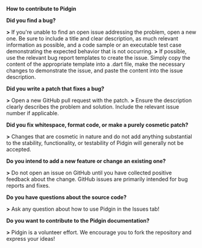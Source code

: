 **How to contribute to Pidgin**

**Did you find a bug?**

**>** If you're unable to find an open issue addressing the problem, open a new one. Be sure to include a title and clear description, as much relevant information as possible, and a code sample or an executable test case demonstrating the expected behavior that is not occurring.
**>** If possible, use the relevant bug report templates to create the issue. Simply copy the content of the appropriate template into a .dart file, make the necessary changes to demonstrate the issue, and paste the content into the issue description.

**Did you write a patch that fixes a bug?**

**>** Open a new GitHub pull request with the patch.
**>** Ensure the description clearly describes the problem and solution. Include the relevant issue number if applicable.

**Did you fix whitespace, format code, or make a purely cosmetic patch?**

**>** Changes that are cosmetic in nature and do not add anything substantial to the stability, functionality, or testability of Pidgin will generally not be accepted.

**Do you intend to add a new feature or change an existing one?**

**>** Do not open an issue on GitHub until you have collected positive feedback about the change. GitHub issues are primarily intended for bug reports and fixes.

**Do you have questions about the source code?**

**>** Ask any question about how to use Pidgin in the Issues tab!

**Do you want to contribute to the Pidgin documentation?**

**>** Pidgin is a volunteer effort. We encourage you to fork the repository and express your ideas!

